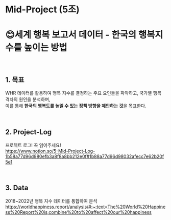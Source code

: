 # Mid-Project (5조) 
# 😊세계 행복 보고서 데이터 - 한국의 행복지수를 높이는 방법 

<br>

## 1. 목표
WHR 데이터를 활용하여 행복 지수를 결정하는 주요 요인들을 파악하고, 국가별 행복 격차의 원인을 분석하며, <br>
이를 통해 **한국의 행복도를 높일 수 있는 정책 방향을 제안하는 것**을 목표한다.

<br>

## 2. Project-Log
프로젝트 로그! 꼭 읽어주세요! <br>
https://www.notion.so/5-Mid-Project-Log-1b58a77d96d980efb3a8f8a8bb212e0f#1b88a77d96d98032afecc7e62b20f5e1

<br>

## 3. Data
2018~2022년 행복 지수 데이터를 통합하여 분석 <br>
https://worldhappiness.report/analysis/#:~:text=The%20World%20Happiness%20Report%20is,combine%20to%20affect%20our%20happiness
